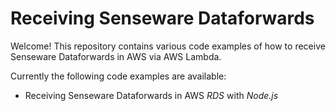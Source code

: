 # Receiving Senseware Dataforwards

Welcome! This repository contains various code examples of how to receive Senseware Dataforwards in AWS via AWS Lambda. 

Currently the following code examples are available:

 - Receiving Senseware Dataforwards in AWS *RDS* with *Node.js*